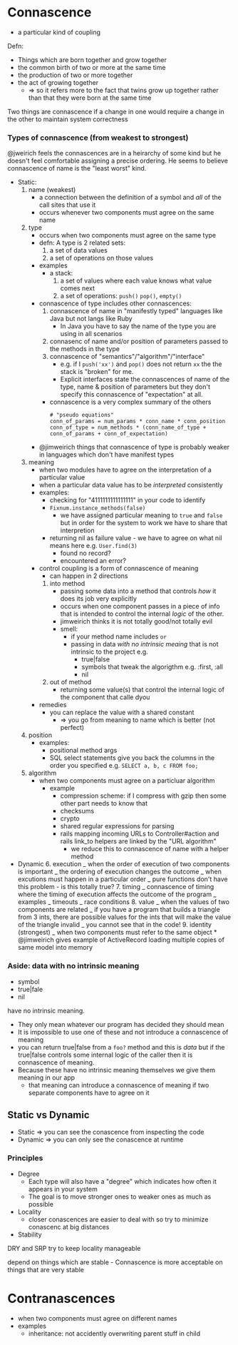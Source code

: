 # Connascence

- a particular kind of coupling

Defn:

- Things which are born together and grow together
- the common birth of two or more at the same time
- the production of two or more together
- the act of growing together
    - => so it refers more to the fact that twins grow up together rather than
      that they were born at the same time

Two things are connascence if a change in one would require a change in the
other to maintain system correctness

### Types of connascence (from weakest to strongest)

@jweirich feels the connascences are in a heirarchy of some kind but he doesn't
feel comfortable assigning a precise ordering. He seems to believe connascence
of name is the "least worst" kind.

- Static:
    1. name (weakest)
        - a connection between the definition of a symbol and _all_ of the call
          sites that use it
        - occurs whenever two components must agree on the same name
    2. type
        - occurs when two components must agree on the same type
        - defn: A type is 2 related sets:
            1. a set of data values
            2. a set of operations on those values
        - examples
            - a stack:
                1. a set of values where each value knows what value comes next
                2. a set of operations: `push()` `pop()`, `empty()`
        - connascence of type includes other connascences:
            1. connascence of name in "manifestly typed" languages like Java but
               not langs like Ruby
                - In Java you have to say the name of the type you are using in
                  all scenarios
            2. connasenc of name and/or position of parameters passed to the
               methods in the type
            3. connascence of "semantics"/"algorithm"/"interface"
                - e.g. if I `push('xx')` and `pop()` does not return `xx` the
                  the stack is "broken" for me.
                - Explicit interfaces state the connascences of name of the
                  type, name & position of parameters but they don't specify
                  this connascence of "expectation" at all.
            - connascence is a very complex summary of the others
                ```
                # "pseudo equations"
                conn_of_params = num_params * conn_name * conn_position
                conn_of_type = num_methods * (conn_name_of_type + conn_of_params + conn_of_expectation)
                ```
        - @jimweirich things that connascence of type is probably weaker in
          languages which don't have manifest types
    3. meaning
        - when two modules have to agree on the interpretation of a particular
          value
        - when a particular data value has to be _interpreted_ consistently
        - examples:
            - checking for "4111111111111111" in your code to identify
            - `Fixnum.instance_methods(false)`
                - we have assigned particular meaning to `true` and `false` but
                  in order for the system to work we have to share that
                  interpretion
            - returning nil as failure value - we have to agree on what nil
              means here e.g. `User.find(3)`
                - found no record?
                - encountered an error?
        - control coupling is a form of connascence of meaning
            - can happen in 2 directions
            1. into method
                - passing some data into a method that controls _how_ it does
                  its job very explicitly
                - occurs when one component passes in a piece of info that is
                  intended to control the internal _logic_ of the other.
                - jimweirich thinks it is not totally good/not totally evil
                - smell:
                    - if your method name includes `or`
                    - passing in data _with no intrinsic meaing_ that is not
                      intrinsic to the project e.g.
                        - true|false
                        - symbols that tweak the algorigthm e.g. :first, :all
                        - nil
            2. out of method
                - returning some value(s) that control the internal logic of the
                  component that calle dyou
        - remedies
            - you can replace the value with a shared constant
                - => you go from meaning to name which is better (not perfect)
    4. position
        - examples:
            - positional method args
            - SQL select statements give you back the columns in the order you
              specified e.g. `SELECT a, b, c FROM foo;`
    5. algorithm
        - when two components must agree on a particluar algorithm
            - example
                - compression scheme: if I compress with gzip then some other
                  part needs to know that
                - checksums
                - crypto
                - shared regular expressions for parsing
                - rails mapping incoming URLs to Controller#action and rails
                  link_to helpers are linked by the "URL algorithm"
                    - we reduce this to connascence of name with a helper method
- Dynamic 6. execution _ when the order of execution of two components is
  important _ the ordering of execution changes the outcome _ when excutions
  must happen in a particular order _ pure functions don't have this problem -
  is this totally true? 7. timing _ connascence of timing where the timing of
  execution affects the outcome of the program _ examples _ timeouts _ race
  conditions 8. value _ when the values of two components are related _ if you
  have a program that builds a triangle from 3 ints, there are possible values
  for the ints that will make the value of the triangle invalid _ you cannot see
  that in the code! 9. identity (strongest) _ when two components must refer to
  the same object \* @jimweirich gives example of ActiveRecord loading multiple
  copies of same model into memory

### Aside: data with no intrinsic meaning

- symbol
- true|fale
- nil

have no intrinsic meaning.

- They only mean whatever our program has decided they should mean
- It is impossible to use one of these and not introduce a connascence of
  meaning
- you can return true|false from a `foo?` method and this is _data_ but if the
  true|false controls some internal logic of the caller then it is connascence
  of meaning.
- Because these have no intrinsic meaning themselves we give them meaning in our
  app
    - that meaning can introduce a connascence of meaning if two separate
      components have to agree on it

## Static vs Dynamic

- Static => you can see the conascence from inspecting the code
- Dynamic => you can only see the conascence at runtime

### Principles

- Degree
    - Each type will also have a "degree" which indicates how often it appears
      in your system
    - The goal is to move stronger ones to weaker ones as much as possible
- Locality
    - closer conascences are easier to deal with so try to minimize conascenc at
      big distances
- Stability

DRY and SRP try to keep locality manageable

depend on things which are stable - Connascence is more acceptable on things
that are very stable

# Contranascences

- when two components must agree on different names
- examples
    - inheritance: not accidently overwriting parent stuff in child
